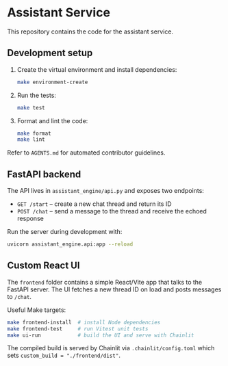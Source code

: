 # Assistant Service

This repository contains the code for the assistant service.

## Development setup
1. Create the virtual environment and install dependencies:
   ```bash
   make environment-create
   ```
2. Run the tests:
   ```bash
   make test
   ```
3. Format and lint the code:
   ```bash
   make format
   make lint
   ```

Refer to `AGENTS.md` for automated contributor guidelines.

## FastAPI backend

The API lives in `assistant_engine/api.py` and exposes two endpoints:

* `GET /start` – create a new chat thread and return its ID
* `POST /chat` – send a message to the thread and receive the echoed response

Run the server during development with:

```bash
uvicorn assistant_engine.api:app --reload
```

## Custom React UI

The `frontend` folder contains a simple React/Vite app that talks to the FastAPI
server. The UI fetches a new thread ID on load and posts messages to `/chat`.

Useful Make targets:

```bash
make frontend-install  # install Node dependencies
make frontend-test     # run Vitest unit tests
make ui-run            # build the UI and serve with Chainlit
```

The compiled build is served by Chainlit via `.chainlit/config.toml` which sets
`custom_build = "./frontend/dist"`.
